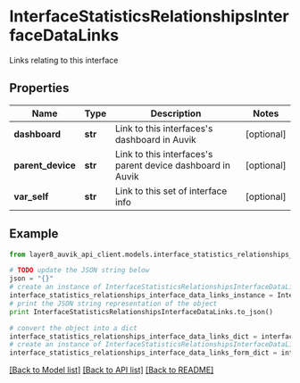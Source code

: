 # InterfaceStatisticsRelationshipsInterfaceDataLinks

Links relating to this interface

## Properties
Name | Type | Description | Notes
------------ | ------------- | ------------- | -------------
**dashboard** | **str** | Link to this interfaces&#39;s dashboard in Auvik | [optional] 
**parent_device** | **str** | Link to this interfaces&#39;s parent device dashboard in Auvik | [optional] 
**var_self** | **str** | Link to this set of interface info | [optional] 

## Example

```python
from layer8_auvik_api_client.models.interface_statistics_relationships_interface_data_links import InterfaceStatisticsRelationshipsInterfaceDataLinks

# TODO update the JSON string below
json = "{}"
# create an instance of InterfaceStatisticsRelationshipsInterfaceDataLinks from a JSON string
interface_statistics_relationships_interface_data_links_instance = InterfaceStatisticsRelationshipsInterfaceDataLinks.from_json(json)
# print the JSON string representation of the object
print InterfaceStatisticsRelationshipsInterfaceDataLinks.to_json()

# convert the object into a dict
interface_statistics_relationships_interface_data_links_dict = interface_statistics_relationships_interface_data_links_instance.to_dict()
# create an instance of InterfaceStatisticsRelationshipsInterfaceDataLinks from a dict
interface_statistics_relationships_interface_data_links_form_dict = interface_statistics_relationships_interface_data_links.from_dict(interface_statistics_relationships_interface_data_links_dict)
```
[[Back to Model list]](../README.md#documentation-for-models) [[Back to API list]](../README.md#documentation-for-api-endpoints) [[Back to README]](../README.md)


